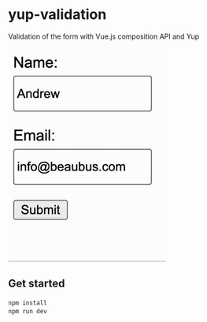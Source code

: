 # yup-validation

Validation of the form with Vue.js composition API and Yup
![](demo.gif)

## Get started

```sh
npm install
npm run dev
```
